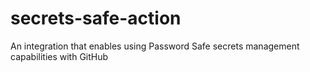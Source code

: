 # secrets-safe-action
An integration that enables using Password Safe secrets management capabilities with GitHub
